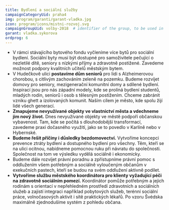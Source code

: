 ```yaml
---
title: Bydlení a sociální služby
campaignCategoryUid: praha4
img: program/garanti/garant-vladka.jpg
icon: program/icons/mistni-rozvoj.svg
campaignGroupUid: volby-2018  # identifier of the group, to be used in program point
garant: vladka.sykorova
ordprog: 6
---
```


* V rámci stávajícího bytového fondu vyčleníme více bytů pro sociální bydlení. Sociální byty musí být dostupné pro samoživitele pečující o nezletilé dítě, seniory s nízkými příjmy a zdravotně postižené. Zavedeme možnost podpory kvalitních učitelů městským bytem. 
* V Hudečkově ulici **postavíme dům seniorů** pro lidi s Alzheimerovou chorobou, s citlivým zachováním zeleně na pozemku.
Budeme rozvíjet domovy pro seniory, mezigenerační komunitní domy a sdílené bydlení. Inspirací jsou pro nás západní modely, kde se prolíná bydlení studentů, mladých rodin, seniorů i osob s tělesným postižením. Chceme zabránit vzniku ghett a izolovaných komunit. Naším cílem je město, kde spolu žijí lidé všech generací.
* **Zmapujeme nevyužívané objekty ve vlastnictví města a vdechneme jim nový život.** Dnes nevyužívané objekty ve městě podpoří občanskou vybavenost. Tam, kde se počítá s dlouhodobější transformací, zavedeme praxi dočasného využití, jako se to povedlo v Karlíně nebo v Hybernské.
* **Budeme řešit příčiny i důsledky bezdomovectví.** Vytvoříme koncepci prevence ztráty bydlení a dostupného bydlení pro všechny. Těm, kteří se na ulici ocitnou, nabídneme pomocnou ruku při návratu do společnosti. Společnost na tom ve výsledku vydělá sociálně i ekonomicky.
* Budeme dále rozvíjet právní poradnu a zpřístupníme právní pomoc s oddlužením všem potřebným a sociálně vyloučeným občanům v exekučních pastech, kteří se budou na svém oddlužení aktivně podílet.
* **Vytvoříme službu městského koordinátora pro klienty vyžadující péči na zdravotně sociálním pomezí.** Koordinátor pomůže potřebným a jejich rodinám s orientací v nepřehledném prostředí zdravotních a sociálních služeb a zajistí integraci například pobytových služeb, terénní sociální práce, volnočasových aktivit i sítě praktických lékařů. Po vzoru Švédska maximálně zjednodušíme systém z pohledu občana.
